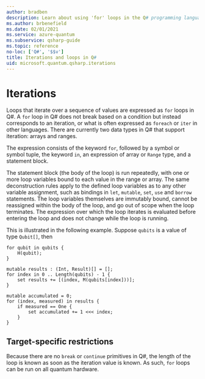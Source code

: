 ```yaml
---
author: bradben
description: Learn about using 'for' loops in the Q# programming language.
ms.author: brbenefield
ms.date: 02/01/2021
ms.service: azure-quantum
ms.subservice: qsharp-guide
ms.topic: reference
no-loc: ['Q#', '$$v']
title: Iterations and loops in Q#
uid: microsoft.quantum.qsharp.iterations
---
```


# Iterations

Loops that iterate over a sequence of values are expressed as `for` loops in Q#. A `for` loop in Q# does not break based on a condition but instead corresponds to an iteration, or what is often expressed as `foreach` or `iter` in other languages. There are currently two data types in Q# that support iteration: arrays and ranges.

The expression consists of the keyword `for`, followed by a symbol or symbol tuple, the keyword `in`, an expression of array or `Range` type, and a statement block.

The statement block (the body of the loop) is run repeatedly, with one or more loop variables bound to each value in the range or array. The same deconstruction rules apply to the defined loop variables as to any other variable assignment, such as bindings in `let`, `mutable`, `set`, `use` and `borrow` statements. The loop variables themselves are immutably bound, cannot be reassigned within the body of the loop, and go out of scope when the loop terminates.
The expression over which the loop iterates is evaluated before entering the loop and does not change while the loop is running.

This is illustrated in the following example. Suppose `qubits` is a value of type `Qubit[]`, then

```qsharp
for qubit in qubits {
    H(qubit);
}

mutable results : (Int, Result)[] = [];
for index in 0 .. Length(qubits) - 1 {
    set results += [(index, M(qubits[index]))];
}

mutable accumulated = 0;
for (index, measured) in results {
    if measured == One {
        set accumulated += 1 <<< index;
    }
}
```

## Target-specific restrictions

Because there are no `break` or `continue` primitives in Q#, the length of the loop is known as soon as the iteration value is known. As such, `for` loops can be run on all quantum hardware.


